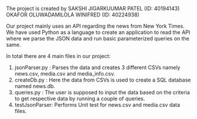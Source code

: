 The project is created by
SAKSHI JIGARKUUMAR PATEL (ID: 40194143)
OKAFOR OLUWADAMILOLA WINIFRED (ID: 40224938) 

Our project mainly uses an API regarding the news from New York Times. 
We have used Python as a language to create an application to read the API where we parse the JSON data and run basic parameterized queries on the same. 

In total there are 4 main files in our project:
1. jsonParser.py : Parses the data and creates 3 different CSVs namely news.csv, media.csv and media_info.csv.
2. createDb.py : Here the data from CSVs is used to create a SQL database named news.db.
3. queries.py : The user is supposed to input the data based on the criteria to get respective data by running a couple of queries.
4. testJsonParser: Performs Unit test for news.csv and media.csv data files.
